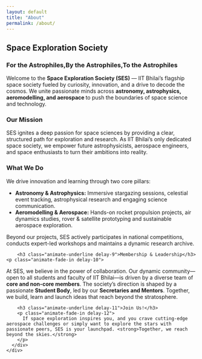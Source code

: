```yaml
---
layout: default
title: "About"
permalink: /about/
---
```


<section class="about-section" id="about">
  <div class="container">
    <div class="row">
      <div class="col-lg-12 text-center">
        <h2 class="section-heading animate-fade-in">Space Exploration Society</h2>
        <h3 class="section-subheading animate-fade-in delay-1">For the Astrophiles,By the Astrophiles,To the Astrophiles</h3>
      </div>
    </div>
    <div class="row">
      <div class="col-lg-12">
        <p class="animate-fade-in delay-2">
          Welcome to the <strong>Space Exploration Society (SES)</strong> — IIT Bhilai’s flagship space society fueled by curiosity, innovation, and a drive to decode the cosmos. We unite passionate minds across <strong>astronomy, astrophysics, aeromodelling, and aerospace </strong> to push the boundaries of space science and technology.
        </p>

<h3 class="animate-underline delay-3">Our Mission</h3>
        <p class="animate-fade-in delay-4">
          SES ignites a deep passion for space sciences by providing a clear, structured path for exploration and research. As IIT Bhilai’s only dedicated space society, we empower future astrophysicists, aerospace engineers, and space enthusiasts to turn their ambitions into reality.
        </p>

  <h3 class="animate-underline delay-5">What We Do</h3>
        <p class="animate-fade-in delay-6">
          We drive innovation and learning through two core pillars:
        </p>
        <ul class="animate-list delay-7">
          <li><strong>Astronomy & Astrophysics:</strong> Immersive stargazing sessions, celestial event tracking, astrophysical research and engaging science communication.</li>
          <li><strong>Aeromodelling & Aerospace:</strong> Hands-on rocket propulsion projects, air dynamics studies, rover & satellite prototyping and sustainable aerospace exploration.</li>
        </ul>
        <p class="animate-fade-in delay-8">
          Beyond our projects, SES actively participates in national competitions, conducts expert-led workshops and maintains a dynamic research archive.
        </p>

        <h3 class="animate-underline delay-9">Membership & Leadership</h3>
    <p class="animate-fade-in delay-10">
  At SES, we believe in the power of collaboration. Our dynamic community—open to all students and faculty of IIT Bhilai—is driven by a diverse team of <strong>core and non-core members</strong>. The society’s direction is shaped by a passionate <strong>Student Body</strong>, led by our <strong>Secretaries and Mentors</strong>. Together, we build, learn and launch ideas that reach beyond the stratosphere.
</p>


        <h3 class="animate-underline delay-11">Join Us!</h3>
        <p class="animate-fade-in delay-12">
          If space exploration inspires you, and you crave cutting-edge aerospace challenges or simply want to explore the stars with passionate peers, SES is your launchpad. <strong>Together, we reach beyond the skies.</strong>
        </p>
      </div>
    </div>
  </div>
</section>
